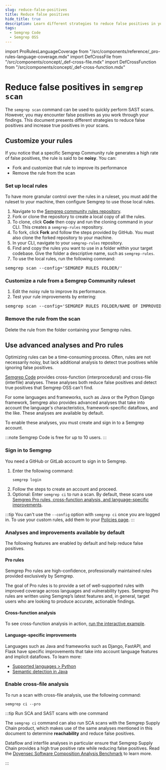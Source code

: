 ```yaml
---
slug: reduce-false-positives
title: Reduce false positives
hide_title: true
description: Learn different strategies to reduce false positives in your Semgrep OSS scans.
tags:
  - Semgrep Code
  - Semgrep OSS
---
```


import ProRulesLanguageCoverage from "/src/components/reference/_pro-rules-language-coverage.mdx"
import DefCrossFile from "/src/components/concept/_def-cross-file.mdx"
import DefCrossFunction from "/src/components/concept/_def-cross-function.mdx"

# Reduce false positives in `semgrep scan`

The `semgrep scan` command can be used to quickly perform SAST scans. However, you may encounter false positives as you work through your findings. This document presents different strategies to reduce false positives and increase true positives in your scans.

## Customize your rules

If you notice that a specific Semgrep Community rule generates a high rate of false positives, the rule is said to be **noisy**. You can:

- Fork and customize that rule to improve its performance
- Remove the rule from the scan

### Set up local rules

To have more granular control over the rules in a ruleset, you must add the ruleset to your machine, then configure Semgrep to use those local rules.

1. Navigate to the [<i class="fas fa-external-link fa-xs"></i> Semgrep community rules repository](https://github.com/semgrep/semgrep-rules).
1. Fork or clone the repository to create a local copy of all the rules.
  1. To clone, click **Code** then copy and run the cloning command in your CLI. This creates a `semgrep-rules` repository.
  1. To fork, click **Fork** and follow the steps provided by GitHub. You must also clone the forked repository to your machine.
1. In your CLI, navigate to your `semgrep-rules` repository.
1. Find and copy the rules you want to use in a folder within your target codebase. Give the folder a descriptive name, such as `semgrep-rules`.
1. To use the local rules, run the following command:
<pre>semgrep scan --config='<span class="placeholder">SEMGREP_RULES_FOLDER/'</span></pre>

### Customize a rule from a Semgrep Community ruleset

1. Edit the noisy rule to improve its performance.
1. Test your rule improvements by entering:
<pre>semgrep scan --config='<span class="placeholder">SEMGREP_RULES_FOLDER</span>/<span class="placeholder">NAME_OF_IMPROVED_RULE</span>.yaml'</pre>

### Remove the rule from the scan

Delete the rule from the folder containing your Semgrep rules.

## Use advanced analyses and Pro rules

Optimizing rules can be a time-consuming process. Often, rules are not necessarily noisy, but lack additional analysis to detect true positives while ignoring false positives.

[Semgrep Code](/semgrep-code/overview/) provides cross-function (interprocedural) and cross-file (interfile) analyses. These analyses both reduce false positives and detect true positives that Semgrep OSS can't find.

For some languages and frameworks, such as Java or the Python Django framework, Semgrep also provides advanced analyses that take into account the language's characteristics, framework-specific dataflows, and the like. These analyses are available by default.

To enable these analyses, you must create and sign in to a Semgrep account.

:::note
Semgrep Code is free for up to 10 users.
:::

### Sign in to Semgrep

You need a GitHub or GitLab account to sign in to Semgrep.

1. Enter the following command:
    ```
    semgrep login
    ```
1. Follow the steps to create an account and proceed.
1. Optional: Enter `semgrep ci` to run a scan. By default, these scans use [Semgrep Pro rules, cross-function analysis, and language-specific improvements](#analyses-and-improvements-available-by-default).

:::tip
You can't use the `--config` option with `semgrep ci` once you are logged in. To use your custom rules, add them to your [<i class="fas fa-external-link fa-xs"></i> Policies page](https://semgrep.dev/orgs/-/policies).
:::

### Analyses and improvements available by default

The following features are enabled by default and help reduce false positives.

#### Pro rules

Semgrep Pro rules are high-confidence, professionally maintained rules provided exclusively by Semgrep.

<ProRulesLanguageCoverage />

The goal of Pro rules is to provide a set of well-supported rules with improved coverage across languages and vulnerability types. Semgrep Pro rules are written using Semgrep’s latest features and, in general, target users who are looking to produce accurate, actionable findings.

#### Cross-function analysis

<DefCrossFunction />

 To see cross-function analysis in action, [run the interactive example](/semgrep-code/semgrep-pro-engine-intro#cross-function-example).

#### Language-specific improvements

Languages such as Java and frameworks such as Django, FastAPI, and Flask have specific improvements that take into account language features and implicit dataflows. To learn more:

- [Supported languages > Python](/semgrep-code/supported-languages-python)
- [Semantic detection in Java](/semgrep-code/java)

### Enable cross-file analysis

<DefCrossFile />

To run a scan with cross-file analysis, use the following command:
```
semgrep ci --pro
```
:::tip Run SCA and SAST scans with one command

The `semgrep ci` command can also run SCA scans with the Semgrep Supply Chain product, which makes use of the same analyses mentioned in this document to determine **reachability** and reduce false positives.

Dataflow and interfile analyses in particular ensure that Semgrep Supply Chain provides a high true positive rate while reducing false positives. Read the [<i class="fas fa-external-link fa-xs"></i> Doyensec Software Composition Analysis Benchmark](https://www.doyensec.com/resources/Doyensec_Software_Composition_Analysis_Benchmark.pdf) to learn more.

:::

